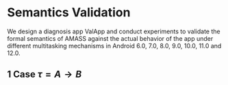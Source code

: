 # Semantics Validation
We design a diagnosis app ValApp and conduct experiments to validate the formal semantics of AMASS against the actual behavior of the app under different multitasking mechanisms in Android 6.0, 7.0, 8.0, 9.0, 10.0, 11.0 and 12.0.
## 1 Case $\tau = A\rightarrow B$
